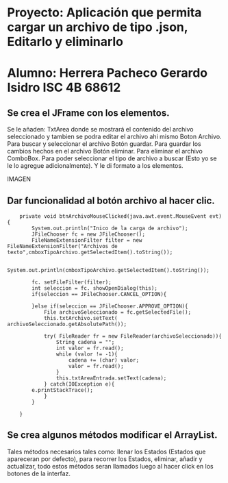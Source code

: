 # Proyecto: Aplicación que permita cargar un archivo de tipo .json, Editarlo y eliminarlo


# Alumno: Herrera Pacheco Gerardo Isidro ISC 4B 68612

## Se crea el JFrame con los elementos.

Se le añaden: 
TxtArea donde se mostrará el contenido del archivo seleccionado y tambien se podra editar el archivo ahi mismo
Boton Archivo. Para buscar y seleccionar el archivo
Botón guardar. Para guardar los cambios hechos en el archivo
Botón eliminar. Para eliminar el archivo
ComboBox. Para poder seleccionar el tipo de archivo a buscar (Esto yo se le lo agregue adicionalmente).
Y le di formato a los elementos.

IMAGEN

## Dar funcionalidad al botón archivo al hacer clic.

```
    private void btnArchivoMouseClicked(java.awt.event.MouseEvent evt) {                                        
        System.out.println("Inico de la carga de archivo");
        JFileChooser fc = new JFileChooser();
        FileNameExtensionFilter filter = new FileNameExtensionFilter("Archivos de texto",cmboxTipoArchivo.getSelectedItem().toString());
        
        System.out.println(cmboxTipoArchivo.getSelectedItem().toString());
        
        fc. setFileFilter(filter);
        int seleccion = fc. showOpenDialog(this);
        if(seleccion == JFileChooser.CANCEL_OPTION){
            
        }else if(seleccion == JFileChooser.APPROVE_OPTION){
            File archivoSeleccionado = fc.getSelectedFile();
            this.txtArchivo.setText( archivoSeleccionado.getAbsolutePath());
            
            try( FileReader fr = new FileReader(archivoSeleccionado)){
                String cadena = "";
                int valor = fr.read();
                while (valor != -1){
                    cadena += (char) valor;
                    valor = fr.read();
                }
                this.txtAreaEntrada.setText(cadena);
            } catch(IOException e){
        e.printStackTrace();
            }
        }

    } 

```

## Se crea algunos métodos modificar el ArrayList.

Tales métodos necesarios tales como: llenar los Estados (Estados que apareceran por defecto), para recorrer los Estados, eliminar,
añadir y actualizar, todo estos métodos seran llamados luego al hacer click en los botones de la interfaz.

